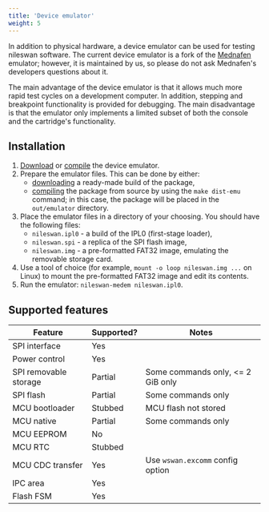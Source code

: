 ```yaml
---
title: 'Device emulator'
weight: 5
---
```


In addition to physical hardware, a device emulator can be used for testing nileswan software. The current device
emulator is a fork of the [Mednafen](https://mednafen.github.io/) emulator; however, it is maintained by us, so
please do not ask Mednafen's developers questions about it.

The main advantage of the device emulator is that it allows much more rapid test cycles on a development computer. In addition,
stepping and breakpoint functionality is provided for debugging. The main disadvantage is that the emulator only implements
a limited subset of both the console and the cartridge's functionality.

## Installation

1. [Download](https://github.com/49bitcat/nileswan-medem/releases) or [compile](https://github.com/49bitcat/nileswan-medem) the device emulator.
2. Prepare the emulator files. This can be done by either:
    - [downloading](https://github.com/49bitcat/nileswan/releases) a ready-made build of the package,
    - [compiling](https://github.com/49bitcat/nileswan) the package from source by using the `make dist-emu` command; in this case, the package will be placed in the `out/emulator` directory.
3. Place the emulator files in a directory of your choosing. You should have the following files:
    - `nileswan.ipl0` - a build of the IPL0 (first-stage loader),
    - `nileswan.spi` - a replica of the SPI flash image,
    - `nileswan.img` - a pre-formatted FAT32 image, emulating the removable storage card.
4. Use a tool of choice (for example, `mount -o loop nileswan.img ...` on Linux) to mount the pre-formatted FAT32 image and edit its contents.
5. Run the emulator: `nileswan-medem nileswan.ipl0`.

## Supported features

| Feature | Supported? | Notes |
|---------|------------|-------|
| SPI interface | Yes | |
| Power control | Yes | |
| SPI removable storage | Partial | Some commands only, <= 2 GiB only |
| SPI flash | Partial | Some commands only |
| MCU bootloader | Stubbed | MCU flash not stored |
| MCU native | Partial | Some commands only |
| MCU EEPROM | No | |
| MCU RTC | Stubbed | |
| MCU CDC transfer | Yes | Use `wswan.excomm` config option |
| IPC area | Yes | |
| Flash FSM | Yes | |
